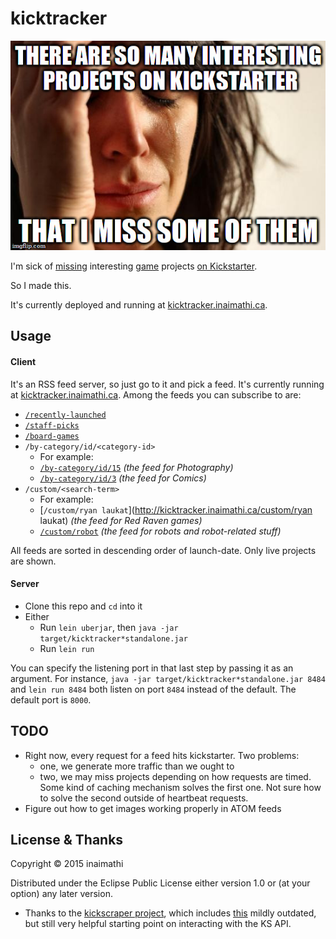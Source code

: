 # kicktracker

![First World Problems - There are so many interesting projects on Kickstarter that I miss some of them](https://raw.githubusercontent.com/Inaimathi/kicktracker/master/doc/firstworldproblems.jpg)

I'm sick of [missing](https://www.kickstarter.com/projects/maydaygames/viceroy-fantasy-pyramid-card-board-game-1-4-player?ref=nav_search) interesting [game](https://www.kickstarter.com/projects/dicehateme/big-games-for-small-pockets-dice-hate-mes-54-card?ref=nav_search) projects [on Kickstarter](https://www.kickstarter.com/projects/fowers/paperback-a-novel-deckbuilding-game/description).

So I made this.

It's currently deployed and running at [kicktracker.inaimathi.ca](http://kicktracker.inaimathi.ca).

## Usage

#### Client

It's an RSS feed server, so just go to it and pick a feed. It's currently running at [kicktracker.inaimathi.ca](http://kicktracker.inaimathi.ca). Among the feeds you can subscribe to are:

- [`/recently-launched`](http://kicktracker.inaimathi.ca/recently-launched)
- [`/staff-picks`](http://kicktracker.inaimathi.ca/staff-picks)
- [`/board-games`](http://kicktracker.inaimathi.ca/staff-picks)
- `/by-category/id/<category-id>`
	- For example:
	- [`/by-category/id/15`](http://kicktracker.inaimathi.ca/by-category/id/15) *(the feed for Photography)*
	- [`/by-category/id/3`](http://kicktracker.inaimathi.ca/by-category/id/3) *(the feed for Comics)*
- `/custom/<search-term>`
	- For example:
	- [`/custom/ryan laukat`](http://kicktracker.inaimathi.ca/custom/ryan laukat) *(the feed for Red Raven games)*
	- [`/custom/robot`](http://kicktracker.inaimathi.ca/custom/robot) *(the feed for robots and robot-related stuff)*

All feeds are sorted in descending order of launch-date. Only live projects are shown.

#### Server

- Clone this repo and `cd` into it
- Either
	- Run `lein uberjar`, then `java -jar target/kicktracker*standalone.jar`
	- Run `lein run`

You can specify the listening port in that last step by passing it as an argument. For instance, `java -jar target/kicktracker*standalone.jar 8484` and `lein run 8484` both listen on port `8484` instead of the default. The default port is `8000`.

## TODO

- Right now, every request for a feed hits kickstarter. Two problems:
	- one, we generate more traffic than we ought to
	- two, we may miss projects depending on how requests are timed.
	Some kind of caching mechanism solves the first one. Not sure how to solve the second outside of heartbeat requests.
- Figure out how to get images working properly in ATOM feeds

## License & Thanks

Copyright © 2015 inaimathi

Distributed under the Eclipse Public License either version 1.0 or (at your option) any later version.

- Thanks to the [kickscraper project](https://github.com/markolson/kickscraper), which includes [this](https://github.com/markolson/kickscraper/issues/16#issuecomment-31409151) mildly outdated, but still very helpful starting point on interacting with the KS API.

